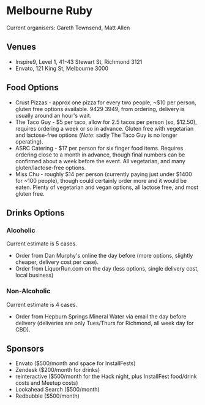 Melbourne Ruby
==============

Current organisers: Gareth Townsend, Matt Allen

## Venues

* Inspire9, Level 1, 41-43 Stewart St, Richmond 3121
* Envato, 121 King St, Melbourne 3000

## Food Options

* Crust Pizzas - approx one pizza for every two people, ~$10 per person, gluten free options available. 9429 3949, from ordering, delivery is usually around an hour's wait.
* The Taco Guy - $5 per taco, allow for 2.5 tacos per person (so, $12.50), requires ordering a week or so in advance. Gluten free with vegetarian and lactose-free options (*Note*: sadly The Taco Guy is no longer operating).
* ASRC Catering - $17 per person for six finger food items. Requires ordering close to a month in advance, though final numbers can be confirmed about a week before the event. All vegetarian, and many gluten/lactose-free options.
* Miss Chu - roughly $14 per person (currently paying just under $1400 for ~100 people), though could certainly order more and it would be eaten. Plenty of vegetarian and vegan options, all lactose free, and most gluten free.

## Drinks Options

### Alcoholic

Current estimate is 5 cases.

* Order from Dan Murphy's online the day before (more options, slightly cheaper, delivery cost per case).
* Order from LiquorRun.com on the day (less options, single delivery cost, local business)

### Non-Alcoholic

Current estimate is 4 cases.

* Order from Hepburn Springs Mineral Water via email the day before delivery (deliveries are only Tues/Thurs for Richmond, all week day for CBD).

## Sponsors

* Envato ($500/month and space for InstallFests)
* Zendesk ($200/month for drinks)
* reinteractive ($500/month for the Hack night, plus InstallFest food/drink costs and Meetup costs)
* Lookahead Search ($500/month)
* Redbubble ($500/month)
